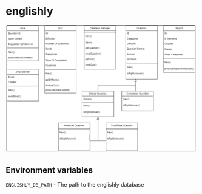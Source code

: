 # englishly
![](englishly/images/architecture.png)

## Environment variables

`ENGLISHLY_DB_PATH` - The path to the englishly database
